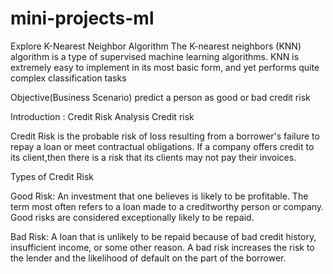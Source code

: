 # mini-projects-ml
Explore K-Nearest Neighbor Algorithm
The K-nearest neighbors (KNN) algorithm is a type of supervised machine learning algorithms. KNN is extremely easy to implement in its most basic form, and yet performs quite complex classification tasks

Objective(Business Scenario)
predict a person as good or bad credit risk

Introduction : Credit Risk Analysis
Credit risk

Credit Risk is the probable risk of loss resulting from a borrower's failure to repay a loan or meet contractual obligations. If a company offers credit to its client,then there is a risk that its clients may not pay their invoices.

Types of Credit Risk

Good Risk: An investment that one believes is likely to be profitable. The term most often refers to a loan made to a creditworthy person or company. Good risks are considered exceptionally likely to be repaid.

Bad Risk: A loan that is unlikely to be repaid because of bad credit history, insufficient income, or some other reason. A bad risk increases the risk to the lender and the likelihood of default on the part of the borrower.
